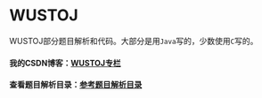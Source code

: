 # WUSTOJ

WUSTOJ部分题目解析和代码。大部分是用`Java`写的，少数使用`C`写的。

#### 我的CSDN博客：[WUSTOJ专栏](https://blog.csdn.net/pfdvnah/column/info/37339)
#### 查看题目解析目录：[参考题目解析目录](https://github.com/wowpH/WUSTOJ/edit/master/参考题目解析目录.md)

